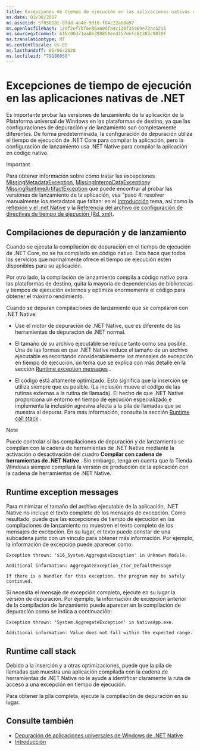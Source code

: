 ```yaml
---
title: Excepciones de tiempo de ejecución en las aplicaciones nativas de .NET
ms.date: 03/30/2017
ms.assetid: 5f050181-8fdd-4a4e-9d16-f84c22a88a97
ms.openlocfilehash: 12df2ef7bf6e86a60dfa4c130f35969e72ac5211
ms.sourcegitcommit: b16c00371ea06398859ecd157defc81301c9070f
ms.translationtype: MT
ms.contentlocale: es-ES
ms.lasthandoff: 06/06/2020
ms.locfileid: "79180950"
---
```

# <a name="runtime-exceptions-in-net-native-apps"></a>Excepciones de tiempo de ejecución en las aplicaciones nativas de .NET
Es importante probar las versiones de lanzamiento de la aplicación de la Plataforma universal de Windows en las plataformas de destino, ya que las configuraciones de depuración y de lanzamiento son completamente diferentes. De forma predeterminada, la configuración de depuración utiliza el tiempo de ejecución de .NET Core para compilar la aplicación, pero la configuración de lanzamiento usa .NET Native para compilar la aplicación en código nativo.  
  
> [!IMPORTANT]
> Para obtener información sobre cómo tratar las excepciones [MissingMetadataException](missingmetadataexception-class-net-native.md), [MissingInteropDataException](missinginteropdataexception-class-net-native.md)y [MissingRuntimeArtifactException](missingruntimeartifactexception-class-net-native.md) que puede encontrar al probar las versiones de lanzamiento de la aplicación, vea "paso 4: resolver manualmente los metadatos que faltan: en el [Introducción](getting-started-with-net-native.md) tema, así como la [reflexión y el .net Native](reflection-and-net-native.md) y la [Referencia del archivo de configuración de directivas de tiempo de ejecución (Rd. xml)](runtime-directives-rd-xml-configuration-file-reference.md).  
  
## <a name="debug-and-release-builds"></a>Compilaciones de depuración y de lanzamiento  
 Cuando se ejecuta la compilación de depuración en el tiempo de ejecución de .NET Core, no se ha compilado en código nativo. Esto hace que todos los servicios que normalmente ofrece el tiempo de ejecución estén disponibles para su aplicación.  
  
 Por otro lado, la compilación de lanzamiento compila a código nativo para las plataformas de destino, quita la mayoría de dependencias de bibliotecas y tiempos de ejecución externos y optimiza enormemente el código para obtener el máximo rendimiento.  
  
 Cuando se depuran compilaciones de lanzamiento que se compilaron con .NET Native:  
  
- Use el motor de depuración de .NET Native, que es diferente de las herramientas de depuración de .NET normal.  
  
- El tamaño de su archivo ejecutable se reduce tanto como sea posible. Una de las formas en que .NET Native reduce el tamaño de un archivo ejecutable es recortando considerablemente los mensajes de excepción en tiempo de ejecución, un tema que se explica con más detalle en la sección [Runtime exception messages](#Messages) .  
  
- El código está altamente optimizado. Esto significa que la inserción se utiliza siempre que es posible. (La inclusión mueve el código de las rutinas externas a la rutina de llamada).   El hecho de que .NET Native proporciona un entorno en tiempo de ejecución especializado e implementa la inclusión agresiva afecta a la pila de llamadas que se muestra al depurar.  Para más información, consulte la sección [Runtime call stack](#CallStack) .  
  
> [!NOTE]
> Puede controlar si las compilaciones de depuración y de lanzamiento se compilan con la cadena de herramientas de .NET Native mediante la activación o desactivación del cuadro **Compilar con cadena de herramientas de .NET Native** .   Sin embargo, tenga en cuenta que la Tienda Windows siempre compilará la versión de producción de la aplicación con la cadena de herramientas de .NET Native.  
  
<a name="Messages"></a>
## <a name="runtime-exception-messages"></a>Runtime exception messages  
 Para minimizar el tamaño del archivo ejecutable de la aplicación, .NET Native no incluye el texto completo de los mensajes de excepción. Como resultado, puede que las excepciones de tiempo de ejecución en las compilaciones de lanzamiento no muestren el texto completo de los mensajes de excepción. En su lugar, el texto puede constar de una subcadena junto con un vínculo para obtener más información. Por ejemplo, la información de excepción puede aparecer como:  
  
```output
Exception thrown: '$16_System.AggregateException' in Unknown Module.  
  
Additional information: AggregateException_ctor_DefaultMessage  
  
If there is a handler for this exception, the program may be safely continued.  
```  
  
 Si necesita el mensaje de excepción completo, ejecute en su lugar la versión de depuración. Por ejemplo, la información de excepción anterior de la compilación de lanzamiento puede aparecer en la compilación de depuración como se indica a continuación:  
  
```output
Exception thrown: 'System.AggregateException' in NativeApp.exe.  
  
Additional information: Value does not fall within the expected range.  
```  
  
<a name="CallStack"></a>
## <a name="runtime-call-stack"></a>Runtime call stack  
 Debido a la inserción y a otras optimizaciones, puede que la pila de llamadas que muestra una aplicación compilada con la cadena de herramientas de .NET Native no le ayude a identificar claramente la ruta de acceso a una excepción en tiempo de ejecución.  
  
 Para obtener la pila completa, ejecute la compilación de depuración en su lugar.  
  
## <a name="see-also"></a>Consulte también

- [Depuración de aplicaciones universales de Windows de .NET Native](https://devblogs.microsoft.com/devops/debugging-net-native-windows-universal-apps/)
- [Introducción](getting-started-with-net-native.md)
